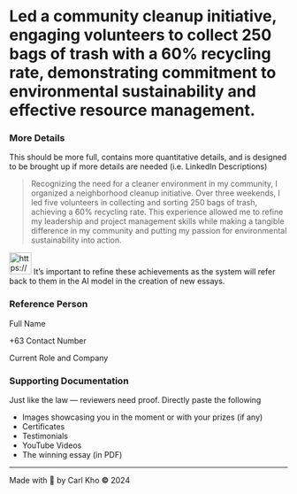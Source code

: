 # Led a community cleanup initiative, engaging volunteers to collect 250 bags of trash with a 60% recycling rate, demonstrating commitment to environmental sustainability and effective resource management.

### More Details

This should be more full, contains more quantitative details, and is designed to be brought up if more details are needed (i.e. LinkedIn Descriptions)

> Recognizing the need for a cleaner environment in my community, I organized a neighborhood cleanup initiative. Over three weekends, I led five volunteers in collecting and sorting 250 bags of trash, achieving a 60% recycling rate. This experience allowed me to refine my leadership and project management skills while making a tangible difference in my community and putting my passion for environmental sustainability into action.
> 

<aside>
<img src="https://www.notion.so/icons/report_blue.svg" alt="https://www.notion.so/icons/report_blue.svg" width="40px" /> It’s important to refine these achievements as the system will refer back to them in the AI model in the creation of new essays.

</aside>

### Reference Person

Full Name

+63 Contact Number

Current Role and Company

### Supporting Documentation

Just like the law — reviewers need proof. Directly paste the following 

- Images showcasing you in the moment or with your prizes (if any)
- Certificates
- Testimonials
- YouTube Videos
- The winning essay (in PDF)

---

Made with 💖 by Carl Kho **©** 2024